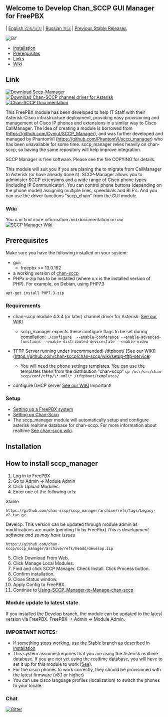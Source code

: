 ## Welcome to Develop Chan_SCCP GUI Manager for FreePBX
| [English :gb:/:us:](README.md) | [Russian :ru:](README.ru.md) | [Previous Stable Releases](https://github.com/PhantomVl/sccp_manager/tree/master)

![Gif](https://github.com/chan-sccp/sccp_manager/raw/develop/.dok/image/Demo_1s5.gif)

  * [Installation](https://github.com/chan-sccp/sccp_manager#installation)
  * [Prerequisites](https://github.com/chan-sccp/sccp_manager#prerequisites)
  * [Links](https://github.com/chan-sccp/sccp_manager#link)
  * [Wiki](https://github.com/chan-sccp/sccp_manager/wiki)

## Link

[![Download Sccp-Mamager](https://img.shields.io/badge/SccpGUI-build-ff69b4.svg)](https://github.com/chan-sccp/sccp_manager/archive/tarball/develop)
[![Download Chan-SCCP channel driver for Asterisk](https://img.shields.io/sourceforge/dt/chan-sccp-b.svg)](https://github.com/chan-sccp/chan-sccp/releases/latest)
[![Chan-SCCP Documentation](https://img.shields.io/badge/docs-wiki-blue.svg)](https://github.com/chan-sccp/chan-sccp/wiki)

This FreePBX module has been developed to help IT Staff with their Asterisk-Cisco infrastructure deployment,
providing easy provisioning and management of Cisco IP phones and extensions in a similar way to Cisco CallManager.
The idea of creating a module is borrowed from (https://github.com/Cynjut/SCCP_Manager), and was further developed and managed
by PhantomVl (https://github.com/PhantomVl/sccp_manager) who has been unavailable for some time. sccp_manager relies heavily
on chan-sccp, so having the same repository will help improve integration.

SCCP Manager is free software. Please see the file COPYING for details.

This module will suit you if you are planing the to migrate from CallManager to Asterisk (or have already done it). SCCP-Manager allows you to administer
SCCP extensions and a wide range of Cisco phone types (including IP Communicator).
You can control phone buttons (depending on the phone model) assigning multiple lines, speeddials and BLF’s.
And you can use the driver functions "sccp_chain" from the GUI module.

### Wiki
You can find more information and documentation on our [![SCCP Manager Wiki](https://img.shields.io/badge/Wiki-new-blue.svg)](https://github.com/chan-sccp/wiki)

## Prerequisites
Make sure you have the following installed on your system:
- gui:
  - freepbx >= 13.0.192
- a working version of [chan-sccp](https://github.com/chan-sccp/chan-sccp)
- PHPx.x-zip has to be installed (where x.x is the installed version of PHP).
  For example, on Debian, using PHP7.3
```
apt-get install PHP7.3-zip
```

### Requirements
- chan-sccp module 4.3.4 (or later) channel driver for Asterisk: [See our WIKI](https://github.com/chan-sccp/chan-sccp/wiki/Building-and-Installation-Guide)
  - sccp_manager expects these configure flags to be set during compilation:
    ```./configure  --enable-conference --enable-advanced-functions --enable-distributed-devicestate --enable-video```

- TFTP Server running under (recommended) /tftpboot/ [See our WIKI] (https://github.com/chan-sccp/chan-sccp/wiki/setup-tftp-service)
  - You will need the phone settings templates. You can use the templates taken from the distribution "chan-sccp"
    ```cp /usr/src/chan-sccp/conf/tftp/\*.xml\* /tftpboot/templates/```

- configure DHCP server [See our WIKI](https://github.com/chan-sccp/chan-sccp/wiki/setup-dhcp-service)
 Important!


### Setup
- [Setting up a FreePBX system](http://wiki.freepbx.org/display/FOP/Install+FreePBX)
- [Setting up Chan-Sccp](https://github.com/chan-sccp/chan-sccp/wiki/How-to-setup-the-chan_sccp-Module)
- The sccp_manager module will automatically setup and configure asterisk realtime database for chan-sccp.
  For more information about realtime [See chan-sccp wiki](https://github.com/chan-sccp/chan-sccp/wiki/Realtime-Configuration).

## Installation

How to install sccp_manager
-----

1. Log in to FreePBX
2. Go to Admin -> Module Admin
3. Click Upload Modules.
4. Enter one of the following urls:

Stable
```
https://github.com/chan-sccp/sccp_manager/archive/refs/tags/Legacy-v2.tar.gz
```
Develop.
This version can be updated through module admin as modifications are made (pending fix by FreePbx)
_This is development software and so may have issues_
```
https://github.com/chan-sccp/sccp_manager/archive/refs/heads/develop.zip
```
5. Click Download From Web.
6. Click Manage Local Modules.
7. Find and click SCCP Manager. Check Install. Click Process button.
8. Confirm installation.
9. Close Status window.
10. Apply Config to FreePBX.
11. Continue to [Using-SCCP_Manager-to-Manage-chan-sccp](https://github.com/chan-sccp/chan-sccp/wiki/Using-SCCP_Manager-to-Manage-chan-sccp)

### Module update to latest state

If you installed the Develop branch, the module can be updated to the latest version via FreePBX. FreePBX -> Admin -> Module Admin.


### IMPORTANT NOTES:
- If something stops working, use the Stable branch as described in [Installation](https://github.com/chan-sccp/sccp_manager#installation)
- This system assumes/requires that you are using the Asterisk realtime database. If you are not yet using the realtime database,
you will have to set it up for this module to work ([See](https://github.com/chan-sccp/chan-sccp/wiki/Realtime-Configuration)).
- For the cisco phones to work correctly, they should be provisioned with the latest firmware (v8.1 or higher)
- You can use cisco language profiles (localization) to switch the phones to your locale.

### Chat
[![Gitter](https://badges.gitter.im/chan-sccp/chan-sccp.svg)](https://gitter.im/sccp_manager/community)

